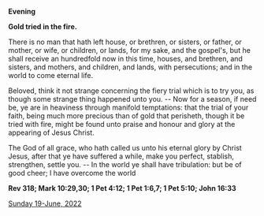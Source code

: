 **Evening**

**Gold tried in the fire.**
 
There is no man that hath left house, or brethren, or sisters, or father, or mother, or wife, or children, or lands, for my sake, and the gospel's, but he shall receive an hundredfold now in this time, houses, and brethren, and sisters, and mothers, and children, and lands, with persecutions; and in the world to come eternal life.
 
Beloved, think it not strange concerning the fiery trial which is to try you, as though some strange thing happened unto you. -- Now for a season, if need be, ye are in heaviness through manifold temptations: that the trial of your faith, being much more precious than of gold that perisheth, though it be tried with fire, might be found unto praise and honour and glory at the appearing of Jesus Christ.
 
The God of all grace, who hath called us unto his eternal glory by Christ Jesus, after that ye have suffered a while, make you perfect, stablish, strengthen, settle you. -- In the world ye shall have tribulation: but be of good cheer; I have overcome the world  

**Rev 318; Mark 10:29,30; 1 Pet 4:12; 1 Pet 1:6,7; 1 Pet 5:10; John 16:33**

[Sunday 19-June, 2022](https://t.me/daily_light)
